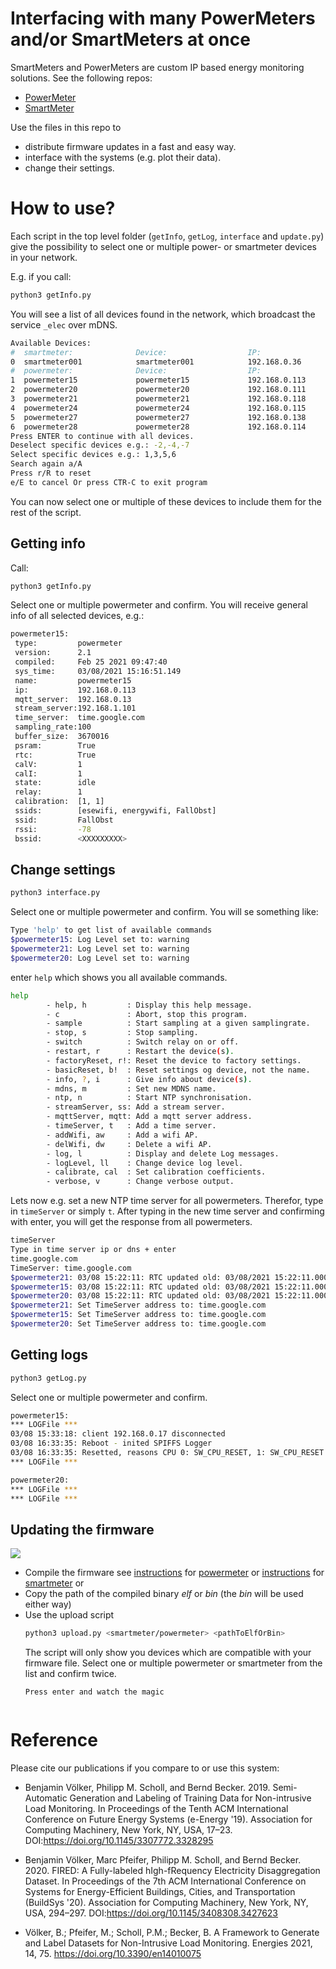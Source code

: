 # Interfacing with many PowerMeters and/or SmartMeters at once

SmartMeters and PowerMeters are custom IP based energy monitoring solutions.
See the following repos:
* [PowerMeter](https://github.com/voelkerb/powermeter)
* [SmartMeter](https://github.com/voelkerb/smartmeter)

Use the files in this repo to 
* distribute firmware updates in a fast and easy way.
* interface with the systems (e.g. plot their data).
* change their settings.

# How to use?

Each script in the top level folder (```getInfo```, ```getLog```, ```interface``` and ```update.py```) give the possibility to select one or multiple power- or smartmeter devices in your network.

E.g. if you call: 
```bash
python3 getInfo.py
```
You will see a list of all devices found in the network, which broadcast the service ```_elec``` over mDNS.
```bash
Available Devices:
#  smartmeter:              Device:                  IP:                      
0  smartmeter001            smartmeter001            192.168.0.36             
#  powermeter:              Device:                  IP:                      
1  powermeter15             powermeter15             192.168.0.113            
2  powermeter20             powermeter20             192.168.0.111            
3  powermeter21             powermeter21             192.168.0.118            
4  powermeter24             powermeter24             192.168.0.115            
5  powermeter27             powermeter27             192.168.0.138            
6  powermeter28             powermeter28             192.168.0.114                  
Press ENTER to continue with all devices.
Deselect specific devices e.g.: -2,-4,-7
Select specific devices e.g.: 1,3,5,6
Search again a/A
Press r/R to reset
e/E to cancel Or press CTR-C to exit program
```

You can now select one or multiple of these devices to include them for the rest of the script. 

## Getting info

Call: 
```bash
python3 getInfo.py
```
Select one or multiple powermeter and confirm.
You will receive general info of all selected devices, e.g.:
```bash
powermeter15:
 type:         powermeter
 version:      2.1
 compiled:     Feb 25 2021 09:47:40
 sys_time:     03/08/2021 15:16:51.149
 name:         powermeter15
 ip:           192.168.0.113
 mqtt_server:  192.168.0.13
 stream_server:192.168.1.101
 time_server:  time.google.com
 sampling_rate:100
 buffer_size:  3670016
 psram:        True
 rtc:          True
 calV:         1
 calI:         1
 state:        idle
 relay:        1
 calibration:  [1, 1]
 ssids:        [esewifi, energywifi, FallObst]
 ssid:         FallObst
 rssi:         -78
 bssid:        <XXXXXXXXX>
```


## Change settings
```bash
python3 interface.py
```
Select one or multiple powermeter and confirm. You will se something like:
```bash
Type 'help' to get list of available commands
$powermeter15: Log Level set to: warning
$powermeter21: Log Level set to: warning
$powermeter20: Log Level set to: warning
```
enter ```help``` which shows you all available commands.
```bash
help
        - help, h         : Display this help message.
        - c               : Abort, stop this program.
        - sample          : Start sampling at a given samplingrate.
        - stop, s         : Stop sampling.
        - switch          : Switch relay on or off.
        - restart, r      : Restart the device(s).
        - factoryReset, r!: Reset the device to factory settings.
        - basicReset, b!  : Reset settings og device, not the name.
        - info, ?, i      : Give info about device(s).
        - mdns, m         : Set new MDNS name.
        - ntp, n          : Start NTP synchronisation.
        - streamServer, ss: Add a stream server.
        - mqttServer, mqtt: Add a mqtt server address.
        - timeServer, t   : Add a time server.
        - addWifi, aw     : Add a wifi AP.
        - delWifi, dw     : Delete a wifi AP.
        - log, l          : Display and delete Log messages.
        - logLevel, ll    : Change device log level.
        - calibrate, cal  : Set calibration coefficients.
        - verbose, v      : Change verbose output.
```
Lets now e.g. set a new NTP time server for all powermeters.
Therefor, type in ```timeServer``` or simply ```t```.
After typing in the new time server and confirming with enter, you will get the response from all powermeters.
```bash
timeServer
Type in time server ip or dns + enter
time.google.com
TimeServer: time.google.com
$powermeter21: 03/08 15:22:11: RTC updated old: 03/08/2021 15:22:11.000
$powermeter15: 03/08 15:22:11: RTC updated old: 03/08/2021 15:22:11.000
$powermeter20: 03/08 15:22:11: RTC updated old: 03/08/2021 15:22:11.000
$powermeter21: Set TimeServer address to: time.google.com
$powermeter15: Set TimeServer address to: time.google.com
$powermeter20: Set TimeServer address to: time.google.com
```

## Getting logs
```bash
python3 getLog.py
```
Select one or multiple powermeter and confirm. 
```bash
powermeter15:
*** LOGFile *** 
03/08 15:33:18: client 192.168.0.17 disconnected
03/08 16:33:35: Reboot - inited SPIFFS Logger
03/08 16:33:35: Resetted, reasons CPU 0: SW_CPU_RESET, 1: SW_CPU_RESET
*** LOGFile ***

powermeter20:
*** LOGFile *** 
*** LOGFile *** 
```

## Updating the firmware

  <img src="https://github.com/voelkerb/powermeter/docu/figures/upload.gif">

* Compile the firmware see [instructions](https://github.com/voelkerb/powermeter/docu/README_Firmware_2_compile.md) for [powermeter](https://github.com/voelkerb/powermeter) or [instructions](https://github.com/voelkerb/smartmeter/docu/README_Firmware_2_compile.md) for [smartmeter](https://github.com/voelkerb/smartmeter) or 
* Copy the path of the compiled binary _elf_ or _bin_ (the _bin_ will be used either way)
* Use the upload script
  ```bash
  python3 upload.py <smartmeter/powermeter> <pathToElfOrBin> 
  ```
    The script will only show you devices which are compatible with your firmware file.
    Select one or multiple powermeter or smartmeter from the list and confirm twice. 
  ```
  Press enter and watch the magic


# Reference

Please cite our publications if you compare to or use this system:
* Benjamin Völker, Philipp M. Scholl, and Bernd Becker. 2019. Semi-Automatic Generation and Labeling of Training Data for Non-intrusive Load Monitoring. In Proceedings of the Tenth ACM International Conference on Future Energy Systems (e-Energy '19). Association for Computing Machinery, New York, NY, USA, 17–23. DOI:https://doi.org/10.1145/3307772.3328295
 
* Benjamin Völker, Marc Pfeifer, Philipp M. Scholl, and Bernd Becker. 2020. FIRED: A Fully-labeled hIgh-fRequency Electricity Disaggregation Dataset. In Proceedings of the 7th ACM International Conference on Systems for Energy-Efficient Buildings, Cities, and Transportation (BuildSys '20). Association for Computing Machinery, New York, NY, USA, 294–297. DOI:https://doi.org/10.1145/3408308.3427623

* Völker, B.; Pfeifer, M.; Scholl, P.M.; Becker, B. A Framework to Generate and Label Datasets for Non-Intrusive Load Monitoring. Energies 2021, 14, 75. https://doi.org/10.3390/en14010075
